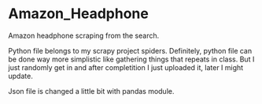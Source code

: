 # Amazon_Headphone
Amazon headphone scraping from the search.

Python file belongs to my scrapy project spiders.
Definitely, python file can be done way more simplistic like gathering things that repeats in class. But I just randomly get in and after completition I just uploaded it, later I might update.

Json file is changed a little bit with pandas module.
